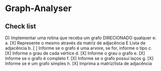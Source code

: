 # Graph-Analyser

## Check list
D) Implementar uma rotina que receba um grafo DIRECIONADO qualquer e: 
    a. [X] Represente o mesmo através da matriz de adjacência E Lista de adjacência
    b. [ ] Informe se o grafo é uma arvore, se for, informe o tipo
    c. [X] Informe o grau de cada vértice
    d. [X] Informe o grau o grafo
    e. [X] Informe se o grafo é completo
    f. [X] Informe se o grafo possui laços
    g. [X] Informe se é um grafo simples
    h. [X] Imprima a matriz/lista de adjacência



